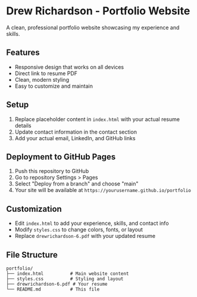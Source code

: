 # Drew Richardson - Portfolio Website

A clean, professional portfolio website showcasing my experience and skills.

## Features

- Responsive design that works on all devices
- Direct link to resume PDF
- Clean, modern styling
- Easy to customize and maintain

## Setup

1. Replace placeholder content in `index.html` with your actual resume details
2. Update contact information in the contact section
3. Add your actual email, LinkedIn, and GitHub links

## Deployment to GitHub Pages

1. Push this repository to GitHub
2. Go to repository Settings > Pages
3. Select "Deploy from a branch" and choose "main"
4. Your site will be available at `https://yourusername.github.io/portfolio`

## Customization

- Edit `index.html` to add your experience, skills, and contact info
- Modify `styles.css` to change colors, fonts, or layout
- Replace `drewrichardson-6.pdf` with your updated resume

## File Structure

```
portfolio/
├── index.html          # Main website content
├── styles.css          # Styling and layout
├── drewrichardson-6.pdf # Your resume
└── README.md           # This file
```